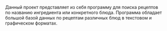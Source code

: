 Данный проект представляет из себя программу для поиска рецептов по названию ингредиента или конкретного блюда. Программа обладает большой базой данных по рецептам различных блюд в текстовом и графическом форматах.
